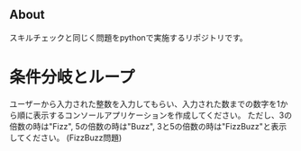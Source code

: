 ## About
スキルチェックと同じく問題をpythonで実施するリポジトリです。

# 条件分岐とループ
ユーザーから入力された整数を入力してもらい、入力された数までの数字を1から順に表示するコンソールアプリケーションを作成してください。
ただし、3の倍数の時は"Fizz", 5の倍数の時は"Buzz", 3と5の倍数の時は"FizzBuzz"と表示してください。 (FizzBuzz問題)
  

